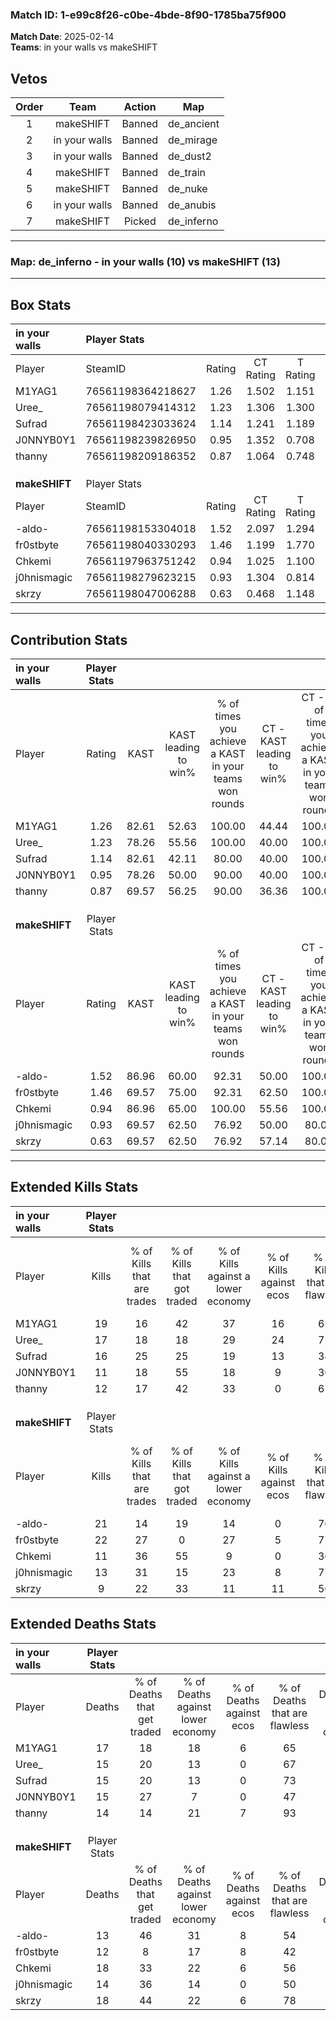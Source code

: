 ### Match ID: 1-e99c8f26-c0be-4bde-8f90-1785ba75f900  
**Match Date**: 2025-02-14  
**Teams**: in your walls vs makeSHIFT  

## Vetos  

| Order | Team | Action | Map |
| :---: | :--: | :----: | --- |
| 1 | makeSHIFT | Banned | de_ancient |
| 2 | in your walls | Banned | de_mirage |
| 3 | in your walls | Banned | de_dust2 |
| 4 | makeSHIFT | Banned | de_train |
| 5 | makeSHIFT | Banned | de_nuke |
| 6 | in your walls | Banned | de_anubis |
| 7 | makeSHIFT | Picked | de_inferno |

---  

### **Map**: de_inferno - in your walls (10) vs makeSHIFT (13)  
---  

## Box Stats  

| **in your walls** | Player Stats      |        |           |          |       |      |       |         |        |      |     |
| :- | :- | :-: | :-: | :-: | :-: | :-: | :-: | :-: | :-: | :-: | :-: |
| Player            | SteamID           | Rating | CT Rating | T Rating | KAST  | ADR  | Kills | Assists | Deaths | K/D  | HS% |
| M1YAG1            | 76561198364218627 |  1.26  |   1.502   |  1.151   | 82.61 | 82.1 |  19   |    4    |   17   | 1.12 | 68  |
| Uree_             | 76561198079414312 |  1.23  |   1.306   |  1.300   | 78.26 | 85.6 |  17   |    8    |   15   | 1.13 | 52  |
| Sufrad            | 76561198423033624 |  1.14  |   1.241   |  1.189   | 82.61 | 66.7 |  16   |    3    |   15   | 1.07 | 68  |
| J0NNYB0Y1         | 76561198239826950 |  0.95  |   1.352   |  0.708   | 78.26 | 66.5 |  11   |    9    |   15   | 0.73 | 63  |
| thanny            | 76561198209186352 |  0.87  |   1.064   |  0.748   | 69.57 | 50.7 |  12   |    2    |   14   | 0.86 | 50  |
|                   |                   |        |           |          |       |      |       |         |        |      |     |
|                   |                   |        |           |          |       |      |       |         |        |      |     |
|                   |                   |        |           |          |       |      |       |         |        |      |     |
| **makeSHIFT**     | Player Stats      |        |           |          |       |      |       |         |        |      |     |
| Player            | SteamID           | Rating | CT Rating | T Rating | KAST  | ADR  | Kills | Assists | Deaths | K/D  | HS% |
| -aldo-            | 76561198153304018 |  1.52  |   2.097   |  1.294   | 86.96 | 92.7 |  21   |   10    |   13   | 1.62 | 38  |
| fr0stbyte         | 76561198040330293 |  1.46  |   1.199   |  1.770   | 69.57 | 99.6 |  22   |    6    |   12   | 1.83 | 50  |
| Chkemi            | 76561197963751242 |  0.94  |   1.025   |  1.100   | 86.96 | 63.0 |  11   |   10    |   18   | 0.61 | 45  |
| j0hnismagic       | 76561198279623215 |  0.93  |   1.304   |  0.814   | 69.57 | 57.4 |  13   |    3    |   14   | 0.93 | 23  |
| skrzy             | 76561198047006288 |  0.63  |   0.468   |  1.148   | 69.57 | 40.6 |   9   |    3    |   18   | 0.50 | 44  |
---  

## Contribution Stats  

| **in your walls** | Player Stats |       |                      |                                                        |                           |                                                             |                          |                                                            |
| :- | :-: | :-: | :-: | :-: | :-: | :-: | :-: | :-: |
| Player            |    Rating    | KAST  | KAST leading to win% | % of times you achieve a KAST in your teams won rounds | CT - KAST leading to win% | CT - % of times you achieve a KAST in your teams won rounds | T - KAST leading to win% | T - % of times you achieve a KAST in your teams won rounds |
| M1YAG1            |     1.26     | 82.61 |        52.63         |                         100.00                         |           44.44           |                           100.00                            |          60.00           |                           100.00                           |
| Uree_             |     1.23     | 78.26 |        55.56         |                         100.00                         |           40.00           |                           100.00                            |          75.00           |                           100.00                           |
| Sufrad            |     1.14     | 82.61 |        42.11         |                         80.00                          |           40.00           |                           100.00                            |          44.44           |                           66.67                            |
| J0NNYB0Y1         |     0.95     | 78.26 |        50.00         |                         90.00                          |           40.00           |                           100.00                            |          62.50           |                           83.33                            |
| thanny            |     0.87     | 69.57 |        56.25         |                         90.00                          |           36.36           |                           100.00                            |          100.00          |                           83.33                            |
|                   |              |       |                      |                                                        |                           |                                                             |                          |                                                            |
|                   |              |       |                      |                                                        |                           |                                                             |                          |                                                            |
|                   |              |       |                      |                                                        |                           |                                                             |                          |                                                            |
| **makeSHIFT**     | Player Stats |       |                      |                                                        |                           |                                                             |                          |                                                            |
| Player            |    Rating    | KAST  | KAST leading to win% | % of times you achieve a KAST in your teams won rounds | CT - KAST leading to win% | CT - % of times you achieve a KAST in your teams won rounds | T - KAST leading to win% | T - % of times you achieve a KAST in your teams won rounds |
| -aldo-            |     1.52     | 86.96 |        60.00         |                         92.31                          |           50.00           |                           100.00                            |          70.00           |                           87.50                            |
| fr0stbyte         |     1.46     | 69.57 |        75.00         |                         92.31                          |           62.50           |                           100.00                            |          87.50           |                           87.50                            |
| Chkemi            |     0.94     | 86.96 |        65.00         |                         100.00                         |           55.56           |                           100.00                            |          72.73           |                           100.00                           |
| j0hnismagic       |     0.93     | 69.57 |        62.50         |                         76.92                          |           50.00           |                            80.00                            |          75.00           |                           75.00                            |
| skrzy             |     0.63     | 69.57 |        62.50         |                         76.92                          |           57.14           |                            80.00                            |          66.67           |                           75.00                            |
---  

## Extended Kills Stats  

| **in your walls** | Player Stats |                            |                            |                                    |                         |                              |                                 |                                       |                    |           |
| :- | :-: | :-: | :-: | :-: | :-: | :-: | :-: | :-: | :-: | :-: |
| Player            |    Kills     | % of Kills that are trades | % of Kills that got traded | % of Kills against a lower economy | % of Kills against ecos | % of Kills that are flawless | % of Kills that are close duels | % of Kills that are assisted by flash | Pistol Round Kills | AWP Kills |
| M1YAG1            |      19      |             16             |             42             |                 37                 |           16            |              63              |                5                |                   0                   |         1          |     1     |
| Uree_             |      17      |             18             |             18             |                 29                 |           24            |              71              |                6                |                  12                   |         0          |     0     |
| Sufrad            |      16      |             25             |             25             |                 19                 |           13            |              38              |                6                |                  13                   |         0          |     1     |
| J0NNYB0Y1         |      11      |             18             |             55             |                 18                 |            9            |              36              |                0                |                   0                   |         0          |     2     |
| thanny            |      12      |             17             |             42             |                 33                 |            0            |              67              |                8                |                   0                   |         3          |     2     |
|                   |              |                            |                            |                                    |                         |                              |                                 |                                       |                    |           |
|                   |              |                            |                            |                                    |                         |                              |                                 |                                       |                    |           |
|                   |              |                            |                            |                                    |                         |                              |                                 |                                       |                    |           |
| **makeSHIFT**     | Player Stats |                            |                            |                                    |                         |                              |                                 |                                       |                    |           |
| Player            |    Kills     | % of Kills that are trades | % of Kills that got traded | % of Kills against a lower economy | % of Kills against ecos | % of Kills that are flawless | % of Kills that are close duels | % of Kills that are assisted by flash | Pistol Round Kills | AWP Kills |
| -aldo-            |      21      |             14             |             19             |                 14                 |            0            |              76              |                0                |                   0                   |         0          |     5     |
| fr0stbyte         |      22      |             27             |             0              |                 27                 |            5            |              77              |                9                |                   5                   |         0          |     2     |
| Chkemi            |      11      |             36             |             55             |                 9                  |            0            |              36              |                0                |                   0                   |         0          |     0     |
| j0hnismagic       |      13      |             31             |             15             |                 23                 |            8            |              77              |                0                |                   8                   |         8          |     0     |
| skrzy             |      9       |             22             |             33             |                 11                 |           11            |              56              |                0                |                  11                   |         0          |     3     |
## Extended Deaths Stats  

| **in your walls** | Player Stats |                             |                                   |                          |                               |                            |                           |               |
| :- | :-: | :-: | :-: | :-: | :-: | :-: | :-: | :-: |
| Player            |    Deaths    | % of Deaths that get traded | % of Deaths against lower economy | % of Deaths against ecos | % of Deaths that are flawless | % of Deaths that are close | % of Deaths while blinded | Deaths to AWP |
| M1YAG1            |      17      |             18              |                18                 |            6             |              65               |             6              |             6             |       0       |
| Uree_             |      15      |             20              |                13                 |            0             |              67               |             7              |            13             |       2       |
| Sufrad            |      15      |             20              |                13                 |            0             |              73               |             0              |             0             |       3       |
| J0NNYB0Y1         |      15      |             27              |                 7                 |            0             |              47               |             0              |             0             |       1       |
| thanny            |      14      |             14              |                21                 |            7             |              93               |             0              |             0             |       2       |
|                   |              |                             |                                   |                          |                               |                            |                           |               |
|                   |              |                             |                                   |                          |                               |                            |                           |               |
|                   |              |                             |                                   |                          |                               |                            |                           |               |
| **makeSHIFT**     | Player Stats |                             |                                   |                          |                               |                            |                           |               |
| Player            |    Deaths    | % of Deaths that get traded | % of Deaths against lower economy | % of Deaths against ecos | % of Deaths that are flawless | % of Deaths that are close | % of Deaths while blinded | Deaths to AWP |
| -aldo-            |      13      |             46              |                31                 |            8             |              54               |             8              |            15             |       1       |
| fr0stbyte         |      12      |              8              |                17                 |            8             |              42               |             8              |             0             |       2       |
| Chkemi            |      18      |             33              |                22                 |            6             |              56               |             0              |            11             |       0       |
| j0hnismagic       |      14      |             36              |                14                 |            0             |              50               |             14             |             0             |       0       |
| skrzy             |      18      |             44              |                22                 |            6             |              78               |             0              |             0             |       1       |
